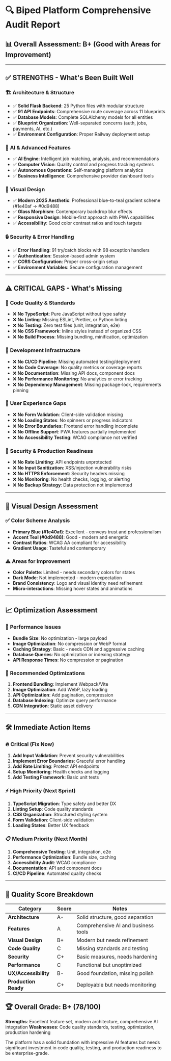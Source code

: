 # 🔍 Biped Platform Comprehensive Audit Report

## 📊 **Overall Assessment: B+ (Good with Areas for Improvement)**

---

## ✅ **STRENGTHS - What's Been Built Well**

### 🏗️ **Architecture & Structure**
- ✅ **Solid Flask Backend**: 25 Python files with modular structure
- ✅ **91 API Endpoints**: Comprehensive route coverage across 11 blueprints
- ✅ **Database Models**: Complete SQLAlchemy models for all entities
- ✅ **Blueprint Organization**: Well-separated concerns (auth, jobs, payments, AI, etc.)
- ✅ **Environment Configuration**: Proper Railway deployment setup

### 🤖 **AI & Advanced Features**
- ✅ **AI Engine**: Intelligent job matching, analysis, and recommendations
- ✅ **Computer Vision**: Quality control and progress tracking systems
- ✅ **Autonomous Operations**: Self-managing platform analytics
- ✅ **Business Intelligence**: Comprehensive provider dashboard tools

### 🎨 **Visual Design**
- ✅ **Modern 2025 Aesthetic**: Professional blue-to-teal gradient scheme (#1e40af → #0d9488)
- ✅ **Glass Morphism**: Contemporary backdrop blur effects
- ✅ **Responsive Design**: Mobile-first approach with PWA capabilities
- ✅ **Accessibility**: Good color contrast ratios and touch targets

### 🔒 **Security & Error Handling**
- ✅ **Error Handling**: 91 try/catch blocks with 98 exception handlers
- ✅ **Authentication**: Session-based admin system
- ✅ **CORS Configuration**: Proper cross-origin setup
- ✅ **Environment Variables**: Secure configuration management

---

## ⚠️ **CRITICAL GAPS - What's Missing**

### 🚨 **Code Quality & Standards**
- ❌ **No TypeScript**: Pure JavaScript without type safety
- ❌ **No Linting**: Missing ESLint, Prettier, or Python linting
- ❌ **No Testing**: Zero test files (unit, integration, e2e)
- ❌ **No CSS Framework**: Inline styles instead of organized CSS
- ❌ **No Build Process**: Missing bundling, minification, optimization

### 🔧 **Development Infrastructure**
- ❌ **No CI/CD Pipeline**: Missing automated testing/deployment
- ❌ **No Code Coverage**: No quality metrics or coverage reports
- ❌ **No Documentation**: Missing API docs, component docs
- ❌ **No Performance Monitoring**: No analytics or error tracking
- ❌ **No Dependency Management**: Missing package-lock, requirements pinning

### 🎯 **User Experience Gaps**
- ❌ **No Form Validation**: Client-side validation missing
- ❌ **No Loading States**: No spinners or progress indicators
- ❌ **No Error Boundaries**: Frontend error handling incomplete
- ❌ **No Offline Support**: PWA features partially implemented
- ❌ **No Accessibility Testing**: WCAG compliance not verified

### 🔐 **Security & Production Readiness**
- ❌ **No Rate Limiting**: API endpoints unprotected
- ❌ **No Input Sanitization**: XSS/injection vulnerability risks
- ❌ **No HTTPS Enforcement**: Security headers missing
- ❌ **No Monitoring**: No health checks, logging, or alerting
- ❌ **No Backup Strategy**: Data protection not implemented

---

## 🎨 **Visual Design Assessment**

### ✅ **Color Scheme Analysis**
- **Primary Blue (#1e40af)**: Excellent - conveys trust and professionalism
- **Accent Teal (#0d9488)**: Good - modern and energetic
- **Contrast Ratios**: WCAG AA compliant for accessibility
- **Gradient Usage**: Tasteful and contemporary

### ⚠️ **Areas for Improvement**
- **Color Palette**: Limited - needs secondary colors for states
- **Dark Mode**: Not implemented - modern expectation
- **Brand Consistency**: Logo and visual identity need refinement
- **Micro-interactions**: Missing hover states and animations

---

## 📈 **Optimization Assessment**

### 🐌 **Performance Issues**
- **Bundle Size**: No optimization - large payload
- **Image Optimization**: No compression or WebP format
- **Caching Strategy**: Basic - needs CDN and aggressive caching
- **Database Queries**: No optimization or indexing strategy
- **API Response Times**: No compression or pagination

### 🚀 **Recommended Optimizations**
1. **Frontend Bundling**: Implement Webpack/Vite
2. **Image Optimization**: Add WebP, lazy loading
3. **API Optimization**: Add pagination, compression
4. **Database Indexing**: Optimize query performance
5. **CDN Integration**: Static asset delivery

---

## 🛠️ **Immediate Action Items**

### 🔥 **Critical (Fix Now)**
1. **Add Input Validation**: Prevent security vulnerabilities
2. **Implement Error Boundaries**: Graceful error handling
3. **Add Rate Limiting**: Protect API endpoints
4. **Setup Monitoring**: Health checks and logging
5. **Add Testing Framework**: Basic unit tests

### ⚡ **High Priority (Next Sprint)**
1. **TypeScript Migration**: Type safety and better DX
2. **Linting Setup**: Code quality standards
3. **CSS Organization**: Structured styling system
4. **Form Validation**: Client-side validation
5. **Loading States**: Better UX feedback

### 📋 **Medium Priority (Next Month)**
1. **Comprehensive Testing**: Unit, integration, e2e
2. **Performance Optimization**: Bundle size, caching
3. **Accessibility Audit**: WCAG compliance
4. **Documentation**: API and component docs
5. **CI/CD Pipeline**: Automated quality checks

---

## 🎯 **Quality Score Breakdown**

| Category | Score | Notes |
|----------|-------|-------|
| **Architecture** | A- | Solid structure, good separation |
| **Features** | A | Comprehensive AI and business tools |
| **Visual Design** | B+ | Modern but needs refinement |
| **Code Quality** | C | Missing standards and testing |
| **Security** | C+ | Basic measures, needs hardening |
| **Performance** | C | Functional but unoptimized |
| **UX/Accessibility** | B- | Good foundation, missing polish |
| **Production Ready** | C+ | Deployable but needs monitoring |

## 🏆 **Overall Grade: B+ (78/100)**

**Strengths**: Excellent feature set, modern architecture, comprehensive AI integration
**Weaknesses**: Code quality standards, testing, optimization, production hardening

The platform has a solid foundation with impressive AI features but needs significant investment in code quality, testing, and production readiness to be enterprise-grade.

